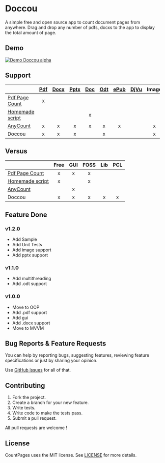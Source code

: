 # Doccou

A simple free and open source app to count document pages from anywhere. Drag and drop any number of pdfs, docxs to the app to display the total amount of page.

## Demo

[![Demo Doccou alpha]()](https://www.youtube.com/watch?v=ek1j272iAmc)

## Support

|                       | [Pdf][1]  | [Docx][2] | [Pptx][3] | [Doc][4]  | [Odt][5]  | [ePub][6] | [DjVu][7] | Image     |
| --------------------- |:---------:|:---------:|:---------:|:---------:|:---------:|:---------:|:---------:|:---------:|
| [Pdf Page Count][10]  |     x     |           |           |           |           |           |           |           |
| [Homemade script][11] |           |           |           |     x     |           |           |           |           |
| [AnyCount][12]        |     x     |     x     |     x     |     x     |     x     |     x     |           |     x     |
| Doccou                |     x     |     x     |     x     |           |     x     |           |           |     x     |

[1]: http://en.wikipedia.org/wiki/Pdf
[2]: http://en.wikipedia.org/wiki/docx
[3]: http://en.wikipedia.org/wiki/pptx
[4]: http://en.wikipedia.org/wiki/doc
[5]: http://en.wikipedia.org/wiki/OpenDocument
[6]: http://en.wikipedia.org/wiki/EPUB
[7]: http://en.wikipedia.org/wiki/DjVu

[10]: http://sourceforge.net/projects/pdfpagecount/
[11]: http://blogs.technet.com/b/heyscriptingguy/archive/2006/09/07/how-can-i-get-a-total-page-count-for-all-the-word-documents-in-a-folder.aspx
[12]: http://www.anycount.com/

## Versus

|                       |    Free   |    GUI    |    FOSS   |    Lib    |    PCL    |
| --------------------- |:---------:|:---------:|:---------:|:---------:|:---------:|
| [Pdf Page Count][10]  |     x     |     x     |     x     |           |           |
| [Homemade script][11] |     x     |           |     x     |           |           |
| [AnyCount][12]        |           |     x     |           |           |           |
| Doccou                |     x     |     x     |     x     |     x     |     x     |

## Feature Done 

### v1.2.0

* Add Sample
* Add Unit Tests
* Add image support
* Add pptx support

### v1.1.0

* Add multithreading
* Add .odt support

### v1.0.0

* Move to OOP
* Add .pdf support
* Add gui
* Add .docx support
* Move to MVVM

## Bug Reports & Feature Requests

You can help by reporting bugs, suggesting features, reviewing feature specifications or just by sharing your opinion.

Use [GitHub Issues](https://github.com/aloisdg/Doccou/issues) for all of that.

## Contributing

1. Fork the project.
2. Create a branch for your new feature.
3. Write tests.
4. Write code to make the tests pass.
5. Submit a pull request.

All pull requests are welcome !

## License

CountPages uses the MIT license. See [LICENSE](https://github.com/aloisdg/Doccou/blob/master/LICENSE) for more details.

